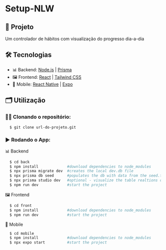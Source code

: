 # Setup-NLW

## 🚀 Projeto
Um controlador de hábitos com visualização do progresso dia-a-dia


## 🛠️ Tecnologias
- 📊 Backend: [Node.js](https://nodejs.org/en/) | [Prisma](https://www.prisma.io)
- 🖼️ Frontend: [React](https://pt-br.reactjs.org) | [Tailwind CSS](https://tailwindcss.com)
- 📱 Mobile: [React Native](https://reactnative.dev) | [Expo](https://expo.dev)


## 🗂️ Utilização

### 🐑🐑 Clonando o repositório:

```bash
  $ git clone url-do-projeto.git
```

### ▶️ Rodando o App:

📊 Backend
```bash
  $ cd back
  $ npm install             #download dependencies to node_modules
  $ npx prisma migrate dev  #creates the local dev.db file
  $ npx prisma db seed      #populates the db with data from the seed.ts file
  $ npx prisma studio dev   #optional - visualize the table realtions on a diagram on the web browser
  $ npm run dev             #start the project
```

🖼️ Frontend
```bash
  $ cd front
  $ npm install             #download dependencies to node_modules
  $ npm run dev             #start the project
```

📱 Mobile
```bash
  $ cd mobile
  $ npm install             #download dependencies to node_modules
  $ npx expo start          #start the project
```
